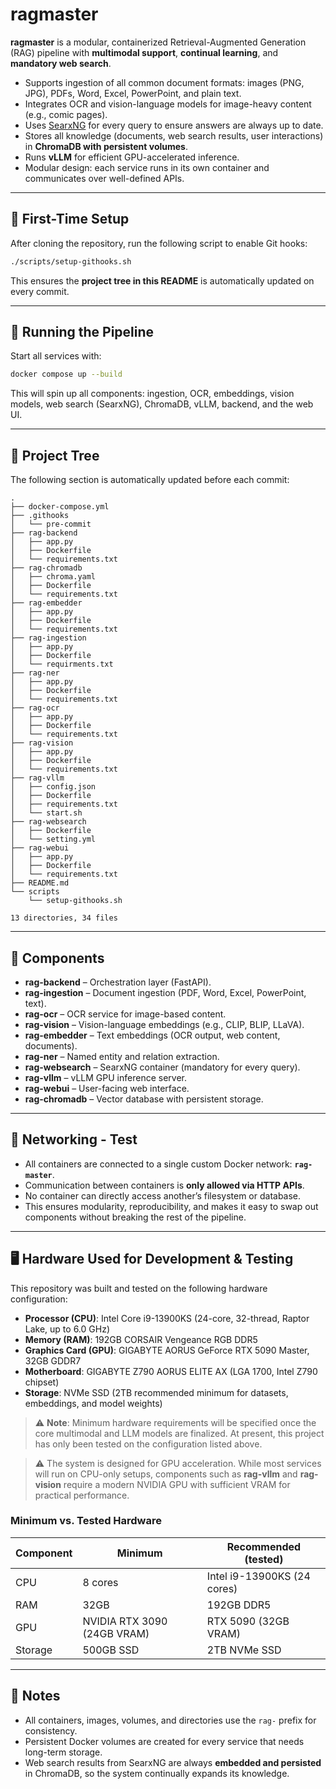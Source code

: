 # ragmaster

**ragmaster** is a modular, containerized Retrieval-Augmented Generation (RAG) pipeline with **multimodal support**, **continual learning**, and **mandatory web search**.  

- Supports ingestion of all common document formats: images (PNG, JPG), PDFs, Word, Excel, PowerPoint, and plain text.  
- Integrates OCR and vision-language models for image-heavy content (e.g., comic pages).  
- Uses [SearxNG](https://github.com/searxng/searxng) for every query to ensure answers are always up to date.  
- Stores all knowledge (documents, web search results, user interactions) in **ChromaDB with persistent volumes**.  
- Runs **vLLM** for efficient GPU-accelerated inference.  
- Modular design: each service runs in its own container and communicates over well-defined APIs.  

---

## 🚀 First-Time Setup

After cloning the repository, run the following script to enable Git hooks:

```bash
./scripts/setup-githooks.sh
```

This ensures the **project tree in this README** is automatically updated on every commit.  

---

## 🐳 Running the Pipeline

Start all services with:

```bash
docker compose up --build
```

This will spin up all components: ingestion, OCR, embeddings, vision models, web search (SearxNG), ChromaDB, vLLM, backend, and the web UI.  

---

## 📂 Project Tree

The following section is automatically updated before each commit:

<!-- PROJECT TREE START -->
```
.
├── docker-compose.yml
├── .githooks
│   └── pre-commit
├── rag-backend
│   ├── app.py
│   ├── Dockerfile
│   └── requirements.txt
├── rag-chromadb
│   ├── chroma.yaml
│   ├── Dockerfile
│   └── requirements.txt
├── rag-embedder
│   ├── app.py
│   ├── Dockerfile
│   └── requirements.txt
├── rag-ingestion
│   ├── app.py
│   ├── Dockerfile
│   └── requirments.txt
├── rag-ner
│   ├── app.py
│   ├── Dockerfile
│   └── requirements.txt
├── rag-ocr
│   ├── app.py
│   ├── Dockerfile
│   └── requirements.txt
├── rag-vision
│   ├── app.py
│   ├── Dockerfile
│   └── requirements.txt
├── rag-vllm
│   ├── config.json
│   ├── Dockerfile
│   ├── requirements.txt
│   └── start.sh
├── rag-websearch
│   ├── Dockerfile
│   └── setting.yml
├── rag-webui
│   ├── app.py
│   ├── Dockerfile
│   └── requirements.txt
├── README.md
└── scripts
    └── setup-githooks.sh

13 directories, 34 files
```
<!-- PROJECT TREE END -->

---

## 🧩 Components

- **rag-backend** – Orchestration layer (FastAPI).  
- **rag-ingestion** – Document ingestion (PDF, Word, Excel, PowerPoint, text).  
- **rag-ocr** – OCR service for image-based content.  
- **rag-vision** – Vision-language embeddings (e.g., CLIP, BLIP, LLaVA).  
- **rag-embedder** – Text embeddings (OCR output, web content, documents).  
- **rag-ner** – Named entity and relation extraction.  
- **rag-websearch** – SearxNG container (mandatory for every query).  
- **rag-vllm** – vLLM GPU inference server.  
- **rag-webui** – User-facing web interface.  
- **rag-chromadb** – Vector database with persistent storage.  

---

## 🔗 Networking - Test

- All containers are connected to a single custom Docker network: **`rag-master`**.  
- Communication between containers is **only allowed via HTTP APIs**.  
- No container can directly access another’s filesystem or database.  
- This ensures modularity, reproducibility, and makes it easy to swap out components without breaking the rest of the pipeline.  

---

## 🖥️ Hardware Used for Development & Testing

This repository was built and tested on the following hardware configuration:

- **Processor (CPU)**: Intel Core i9-13900KS (24-core, 32-thread, Raptor Lake, up to 6.0 GHz)  
- **Memory (RAM)**: 192GB CORSAIR Vengeance RGB DDR5  
- **Graphics Card (GPU)**: GIGABYTE AORUS GeForce RTX 5090 Master, 32GB GDDR7  
- **Motherboard**: GIGABYTE Z790 AORUS ELITE AX (LGA 1700, Intel Z790 chipset)  
- **Storage**: NVMe SSD (2TB recommended minimum for datasets, embeddings, and model weights) 

> ⚠️ **Note**: Minimum hardware requirements will be specified once the core multimodal and LLM models are finalized. At present, this project has only been tested on the configuration listed above.

> ⚠️ The system is designed for GPU acceleration. While most services will run on CPU-only setups, components such as **rag-vllm** and **rag-vision** require a modern NVIDIA GPU with sufficient VRAM for practical performance.  

### Minimum vs. Tested Hardware

| Component | Minimum | Recommended (tested) |
|-----------|----------|-----------------------|
| CPU       | 8 cores | Intel i9-13900KS (24 cores) |
| RAM       | 32GB | 192GB DDR5 |
| GPU       | NVIDIA RTX 3090 (24GB VRAM) | RTX 5090 (32GB VRAM) |
| Storage   | 500GB SSD | 2TB NVMe SSD |

---

## 📝 Notes

- All containers, images, volumes, and directories use the `rag-` prefix for consistency.  
- Persistent Docker volumes are created for every service that needs long-term storage.  
- Web search results from SearxNG are always **embedded and persisted** in ChromaDB, so the system continually expands its knowledge.  
